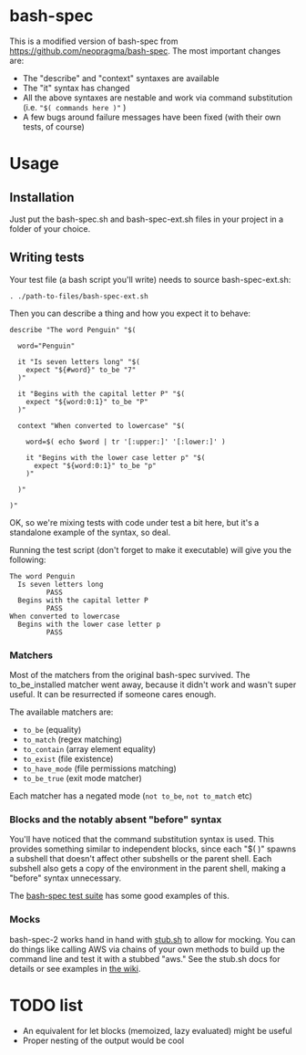 bash-spec
=========

This is a modified version of bash-spec from https://github.com/neopragma/bash-spec. The most important changes are:

- The "describe" and "context" syntaxes are available
- The "it" syntax has changed
- All the above syntaxes are nestable and work via command substitution (i.e. `"$( commands here )"` )
- A few bugs around failure messages have been fixed (with their own tests, of course)

# Usage

## Installation

Just put the bash-spec.sh and bash-spec-ext.sh files in your project in a folder of your choice.

## Writing tests

Your test file (a bash script you'll write) needs to source bash-spec-ext.sh:

    . ./path-to-files/bash-spec-ext.sh

Then you can describe a thing and how you expect it to behave:

```
describe "The word Penguin" "$( 
  
  word="Penguin"
  
  it "Is seven letters long" "$(
    expect "${#word}" to_be "7"
  )"
  
  it "Begins with the capital letter P" "$(
    expect "${word:0:1}" to_be "P"
  )"
  
  context "When converted to lowercase" "$(
  
    word=$( echo $word | tr '[:upper:]' '[:lower:]' )
    
    it "Begins with the lower case letter p" "$(
      expect "${word:0:1}" to_be "p"
    )"
    
  )"
  
)"
```

OK, so we're mixing tests with code under test a bit here, but it's a standalone example of the syntax, so deal.

Running the test script (don't forget to make it executable) will give you the following:

```
The word Penguin
  Is seven letters long
         PASS
  Begins with the capital letter P
         PASS
When converted to lowercase
  Begins with the lower case letter p
         PASS
```

### Matchers

Most of the matchers from the original bash-spec survived. The to_be_installed matcher went away, because it didn't work and wasn't super useful. It can be resurrected if someone cares enough.

The available matchers are:

- `to_be` (equality)
- `to_match` (regex matching)
- `to_contain` (array element equality)
- `to_exist` (file existence)
- `to_have_mode` (file permissions matching)
- `to_be_true` (exit mode matcher)

Each matcher has a negated mode (`not to_be`, `not to_match` etc)

### Blocks and the notably absent "before" syntax

You'll have noticed that the command substitution syntax is used. This provides something similar to independent blocks, since each "$( )" spawns a subshell that doesn't affect other subshells or the parent shell. Each subshell also gets a copy of the environment in the parent shell, making a "before" syntax unnecessary.

The [bash-spec test suite](https://github.com/realestate-com-au/bash-spec-2/blob/master/test_bash-spec.sh) has some good examples of this.

### Mocks

bash-spec-2 works hand in hand with [stub.sh](https://github.com/jimeh/stub.sh) to allow for mocking. You can do things like calling AWS via chains of your own methods to build up the command line and test it with a stubbed "aws." See the stub.sh docs for details or see examples in [the wiki](https://github.com/realestate-com-au/bash-spec-2/wiki).

# TODO list

- An equivalent for let blocks (memoized, lazy evaluated) might be useful
- Proper nesting of the output would be cool
